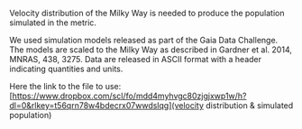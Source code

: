 Velocity distribution of the Milky Way is needed to produce the population simulated in the metric. 

We used simulation models released as part of the Gaia Data Challenge. 
The models are scaled to the Milky Way as described in Gardner et al. 2014, MNRAS, 438, 3275.
Data are released in ASCII format with a header indicating quantities and units.

Here the link to the file to use:
[https://www.dropbox.com/scl/fo/mdd4myhvgc80zjgjxwp1w/h?dl=0&rlkey=t56qrn78w4bdecrx07wwdslqg](velocity distribution & simulated population) 

